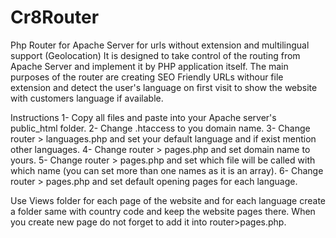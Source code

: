 # Cr8Router
Php Router for Apache Server for urls without extension and multilingual support (Geolocation)
It is designed to take control of the routing from Apache Server and implement it by PHP application itself. The main purposes of the router are creating SEO Friendly URLs withour file extension and detect the user's language on first visit to show the website with customers language if available.

Instructions
1- Copy all files and paste into your Apache server's public_html folder.
2- Change .htaccess to you domain name.
3- Change router > languages.php and set your default language and if exist mention other languages.
4- Change router > pages.php and set domain name to yours.
5- Change router > pages.php and set which file will be called with which name (you can set more than one names as it is an array).
6- Change router > pages.php and set default opening pages for each language.


Use Views folder for each page of the website and for each language create a folder same with country code and keep the website pages there.
When you create new page do not forget to add it into router>pages.php.
